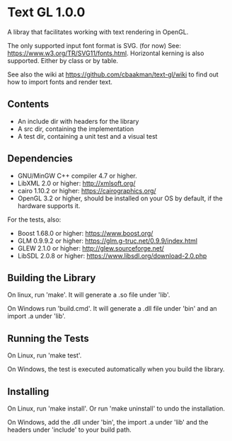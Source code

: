 # Text GL 1.0.0
A libray that facilitates working with text rendering in OpenGL.

The only supported input font format is SVG. (for now)
See: https://www.w3.org/TR/SVG11/fonts.html.
Horizontal kerning is also supported. Either by class or by table.

See also the wiki at https://github.com/cbaakman/text-gl/wiki to find out how to import fonts and render text.

## Contents
* An include dir with headers for the library
* A src dir, containing the implementation
* A test dir, containing a unit test and a visual test

## Dependencies
* GNU/MinGW C++ compiler 4.7 or higher.
* LibXML 2.0 or higher: http://xmlsoft.org/
* cairo 1.10.2 or higher: https://cairographics.org/
* OpenGL 3.2 or higher, should be installed on your OS by default, if the hardware supports it.

For the tests, also:
* Boost 1.68.0 or higher: https://www.boost.org/
* GLM 0.9.9.2 or higher: https://glm.g-truc.net/0.9.9/index.html
* GLEW 2.1.0 or higher: http://glew.sourceforge.net/
* LibSDL 2.0.8 or higher: https://www.libsdl.org/download-2.0.php

## Building the Library
On linux, run 'make'. It will generate a .so file under 'lib'.

On Windows run 'build.cmd'. It will generate a .dll file under 'bin' and an import .a under 'lib'.

## Running the Tests
On Linux, run 'make test'.

On Windows, the test is executed automatically when you build the library.

## Installing
On Linux, run 'make install'. Or run 'make uninstall' to undo the installation.

On Windows, add the .dll under 'bin', the import .a under 'lib' and the headers under 'include' to your build path.
